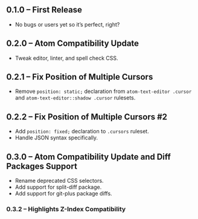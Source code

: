 ## 0.1.0 – First Release

  * No bugs or users yet so it’s perfect, right?

## 0.2.0 – Atom Compatibility Update

  * Tweak editor, linter, and spell check CSS.

## 0.2.1 – Fix Position of Multiple Cursors

  * Remove `position: static;` declaration from `atom-text-editor .cursor` and
    `atom-text-editor::shadow .cursor` rulesets.

## 0.2.2 – Fix Position of Multiple Cursors #2

  * Add `position: fixed;` declaration to `.cursors` ruleset.
  * Handle JSON syntax specifically.

## 0.3.0 – Atom Compatibility Update and Diff Packages Support

  * Rename deprecated CSS selectors.
  * Add support for split-diff package.
  * Add support for git-plus package diffs.

### 0.3.2 – Highlights Z-Index Compatibility
